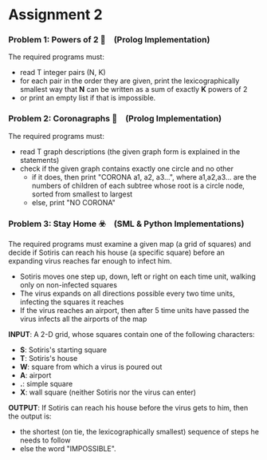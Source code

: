 # Assignment 2

### Problem 1: Powers of 2 :memo: (Prolog Implementation)
The required programs must:

- read T integer pairs (N, K)
- for each pair in the order they are given, print the lexicographically smallest way that **N** can be written as a sum of exactly **K** powers of 2
- or print an empty list if that is impossible.

### Problem 2: Coronagraphs :dna: (Prolog Implementation)
The required programs must:

- read T graph descriptions (the given graph form is explained in the statements)
- check if the given graph contains exactly one circle and no other
  - if it does, then print "CORONA a1, a2, a3...", where a1,a2,a3... are the numbers of children of each subtree whose root is a circle node, sorted from smallest to largest
  - else, print "NO CORONA"

### Problem 3: Stay Home :biohazard: (SML & Python Implementations)
The required programs must examine a given map (a grid of squares) and decide if Sotiris can reach his house (a specific square) before an expanding virus reaches far enough to infect him.
- Sotiris moves one step up, down, left or right on each time unit, walking only on non-infected squares
- The virus expands on all directions possible every two time units, infecting the squares it reaches
- If the virus reaches an airport, then after 5 time units have passed the virus infects all the airports of the map


**INPUT**:
A 2-D grid, whose squares contain one of the following characters:
 - **S**: Sotiris's starting square
 - **T**: Sotiris's house
 - **W**: square from which a virus is poured out
 - **A**: airport
 - **.**: simple square
 - **X**: wall square (neither Sotiris nor the virus can enter)
 
 **OUTPUT**:
 If Sotiris can reach his house before the virus gets to him, then the output is:
 - the shortest (on tie, the lexicographically smallest) sequence of steps he needs to follow
 - else the word "IMPOSSIBLE".

